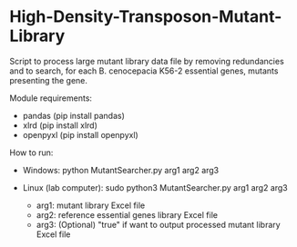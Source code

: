 # High-Density-Transposon-Mutant-Library

Script to process large mutant library data file by removing redundancies and to search, for each B. cenocepacia K56-2 essential genes, mutants presenting the gene. 

Module requirements:
- pandas (pip install pandas)
- xlrd (pip install xlrd)
- openpyxl (pip install openpyxl)

How to run:
- Windows: python MutantSearcher.py arg1 arg2 arg3
- Linux (lab computer): sudo python3 MutantSearcher.py arg1 arg2 arg3

  - arg1: mutant library Excel file
  - arg2: reference essential genes library Excel file
  - arg3: (Optional) "true" if want to output processed mutant library Excel file
